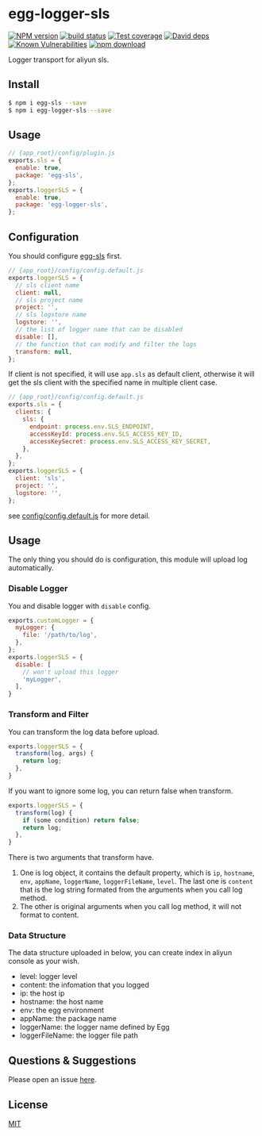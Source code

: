 # egg-logger-sls

[![NPM version][npm-image]][npm-url]
[![build status][travis-image]][travis-url]
[![Test coverage][codecov-image]][codecov-url]
[![David deps][david-image]][david-url]
[![Known Vulnerabilities][snyk-image]][snyk-url]
[![npm download][download-image]][download-url]

[npm-image]: https://img.shields.io/npm/v/egg-logger-sls.svg?style=flat-square
[npm-url]: https://npmjs.org/package/egg-logger-sls
[travis-image]: https://img.shields.io/travis/eggjs/egg-logger-sls.svg?style=flat-square
[travis-url]: https://travis-ci.org/eggjs/egg-logger-sls
[codecov-image]: https://img.shields.io/codecov/c/github/eggjs/egg-logger-sls.svg?style=flat-square
[codecov-url]: https://codecov.io/github/eggjs/egg-logger-sls?branch=master
[david-image]: https://img.shields.io/david/eggjs/egg-logger-sls.svg?style=flat-square
[david-url]: https://david-dm.org/eggjs/egg-logger-sls
[snyk-image]: https://snyk.io/test/npm/egg-logger-sls/badge.svg?style=flat-square
[snyk-url]: https://snyk.io/test/npm/egg-logger-sls
[download-image]: https://img.shields.io/npm/dm/egg-logger-sls.svg?style=flat-square
[download-url]: https://npmjs.org/package/egg-logger-sls

Logger transport for aliyun sls.

## Install

```bash
$ npm i egg-sls --save
$ npm i egg-logger-sls --save
```

## Usage

```js
// {app_root}/config/plugin.js
exports.sls = {
  enable: true,
  package: 'egg-sls',
};
exports.loggerSLS = {
  enable: true,
  package: 'egg-logger-sls',
};
```

## Configuration

You should configure [egg-sls] first.

```js
// {app_root}/config/config.default.js
exports.loggerSLS = {
  // sls client name
  client: null,
  // sls project name
  project: '',
  // sls logstore name
  logstore: '',
  // the list of logger name that can be disabled
  disable: [],
  // the function that can modify and filter the logs
  transform: null,
};
```

If client is not specified, it will use `app.sls` as default client, otherwise it will get the sls client with the specified name in multiple client case.

```js
// {app_root}/config/config.default.js
exports.sls = {
  clients: {
    sls: {
      endpoint: process.env.SLS_ENDPOINT,
      accessKeyId: process.env.SLS_ACCESS_KEY_ID,
      accessKeySecret: process.env.SLS_ACCESS_KEY_SECRET,
    },
  },
};
exports.loggerSLS = {
  client: 'sls',
  project: '',
  logstore: '',
};
```

see [config/config.default.js](config/config.default.js) for more detail.

## Usage

The only thing you should do is configuration, this module will upload log automatically.

### Disable Logger

You and disable logger with `disable` config.

```js
exports.customLogger = {
  myLogger: {
    file: '/path/to/log',
  },
};
exports.loggerSLS = {
  disable: [
    // won't upload this logger
    'myLogger',
  ],
}
```

### Transform and Filter

You can transform the log data before upload.

```js
exports.loggerSLS = {
  transform(log, args) {
    return log;
  },
}
```

If you want to ignore some log, you can return false when transform.

```js
exports.loggerSLS = {
  transform(log) {
    if (some condition) return false;
    return log;
  },
}
```

There is two arguments that transform have.

1. One is log object, it contains the default property, which is `ip`, `hostname`, `env`, `appName`, `loggerName`, `loggerFileName`, `level`. The last one is `content` that is the log string formated from the arguments when you call log method.
1. The other is original arguments when you call log method, it will not format to content.

### Data Structure

The data structure uploaded in below, you can create index in aliyun console as your wish.

- level: logger level
- content: the infomation that you logged
- ip: the host ip
- hostname: the host name
- env: the egg environment
- appName: the package name
- loggerName: the logger name defined by Egg
- loggerFileName: the logger file path

## Questions & Suggestions

Please open an issue [here](https://github.com/eggjs/egg/issues).

## License

[MIT](LICENSE)

[egg-sls]: https://github.com/eggjs/egg-sls
